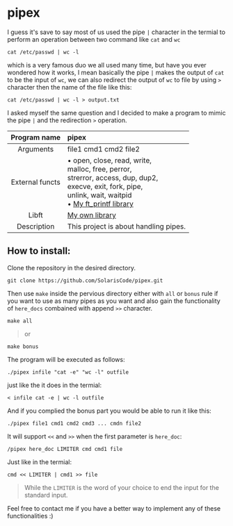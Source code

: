 # pipex

I guess it's save to say most of us used the pipe `|` character in the termial
to perform an operation between two command like `cat` and `wc`
```shell
cat /etc/passwd | wc -l
```
which is a very famous duo we all used many time, but have you ever wondered how
it works, I mean basically the pipe `|` makes the output of `cat` to be the input
of `wc`, we can also redirect the output of `wc` to file by using `>` character then
the name of the file like this:
```shell
cat /etc/passwd | wc -l > output.txt
```
I asked myself the same question and I decided to make a program to mimic the pipe `|`
and the redirection `>` operation.

|Program name|pipex|
|:----------:|:----|
|Arguments|file1 cmd1 cmd2 file2|
|External functs|• open, close, read, write,<br />malloc, free, perror,<br />strerror, access, dup, dup2,<br />execve, exit, fork, pipe,<br />unlink, wait, waitpid<br />• [My ft_printf library](https://github.com/SolarisCode/ft_printf)|
|Libft|[My own library](https://github.com/SolarisCode/Libft)|
|Description|This project is about handling pipes.|

## How to install:

Clone the repository in the desired directory.
```shell
git clone https://github.com/SolarisCode/pipex.git
```
Then use `make` inside the pervious directory either with `all` or `bonus` rule if you want to use
as many pipes as you want and also gain the functionality of `here_docs` combained with append `>>`
character.
```shell
make all
```
>or
```shell
make bonus
```
The program will be executed as follows:
```shell
./pipex infile "cat -e" "wc -l" outfile
```
just like the it does in the termial:
```shell
< infile cat -e | wc -l outfile
```
And if you complied the bonus part you would be able to run it like this:
```shell
./pipex file1 cmd1 cmd2 cmd3 ... cmdn file2
```
It will support `<<` and `>>` when the first parameter is `here_doc`:
```shell
/pipex here_doc LIMITER cmd cmd1 file
```
Just like in the termial:
```shell
cmd << LIMITER | cmd1 >> file
```
>While the `LIMITER` is the word of your choice to end the input for the standard input.

Feel free to contact me if you have a better way to implement any of these functionalities :)
